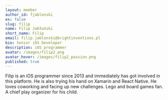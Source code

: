 ```yaml
---
layout: member
author_id: fjablonski
ex: false
slug: filip
name: Filip Jabłoński
short_name: Filip
email: filip.jablonski@brightinventions.pl
bio: Senior iOS Developer
description: iOS programmer
avatar: /images/filip2.png
avatar_hover: /images/filip2_passion.png
published: true
---
```

Filip is an iOS programmer since 2013 and immediately has got involved in this platform. He is also trying his hand on Xamarin and React Native. He loves coworking and facing up new challenges. Lego and board games fan. A chief play organizer for his child.

